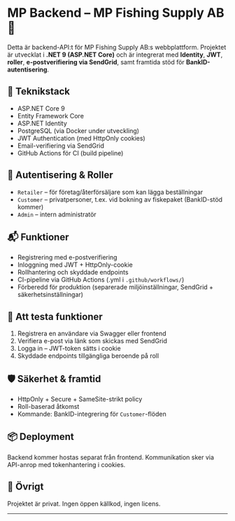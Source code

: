 ﻿# MP Backend – MP Fishing Supply AB 🎣

Detta är backend-API:t för MP Fishing Supply AB:s webbplattform. Projektet är utvecklat i **.NET 9 (ASP.NET Core)** och är integrerat med **Identity**, **JWT**, **roller**, **e-postverifiering via SendGrid**, samt framtida stöd för **BankID-autentisering**.

## 🔧 Teknikstack

- ASP.NET Core 9
- Entity Framework Core
- ASP.NET Identity
- PostgreSQL (via Docker under utveckling)
- JWT Authentication (med HttpOnly cookies)
- Email-verifiering via SendGrid
- GitHub Actions för CI (build pipeline)

## 🔐 Autentisering & Roller

- `Retailer` – för företag/återförsäljare som kan lägga beställningar
- `Customer` – privatpersoner, t.ex. vid bokning av fiskepaket (BankID-stöd kommer)
- `Admin` – intern administratör

## 📬 Funktioner

- Registrering med e-postverifiering
- Inloggning med JWT + HttpOnly-cookie
- Rollhantering och skyddade endpoints
- CI-pipeline via GitHub Actions (.yml i `.github/workflows/`)
- Förberedd för produktion (separerade miljöinställningar, SendGrid + säkerhetsinställningar)


## 🧪 Att testa funktioner

1. Registrera en användare via Swagger eller frontend
2. Verifiera e-post via länk som skickas med SendGrid
3. Logga in – JWT-token sätts i cookie
4. Skyddade endpoints tillgängliga beroende på roll

## 🛡️ Säkerhet & framtid

- HttpOnly + Secure + SameSite-strikt policy
- Roll-baserad åtkomst
- Kommande: BankID-integrering för `Customer`-flöden

## 📦 Deployment

Backend kommer hostas separat från frontend. Kommunikation sker via API-anrop med tokenhantering i cookies.

## 🧠 Övrigt

Projektet är privat. Ingen öppen källkod, ingen licens.

---

